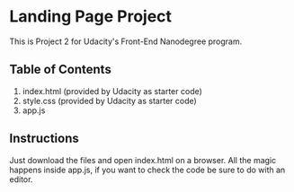 # Landing Page Project

This is Project 2 for Udacity's Front-End Nanodegree program.

## Table of Contents

1. index.html (provided by Udacity as starter code)
2. style.css (provided by Udacity as starter code)
3. app.js

## Instructions

Just download the files and open index.html on a browser. All the magic happens inside app.js, if you want to check the code be sure to do with an editor.

